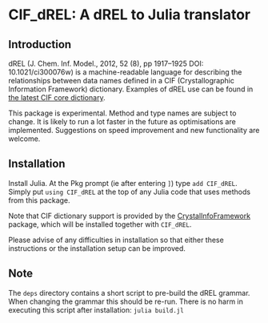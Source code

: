 # CIF_dREL: A dREL to Julia translator

## Introduction

dREL (J. Chem. Inf. Model., 2012, 52 (8), pp 1917–1925
DOI: 10.1021/ci300076w) is a machine-readable language for describing the
relationships between data names defined in a CIF (Crystallographic
Information Framework) dictionary.  Examples of dREL
use can be found in 
[the latest CIF core dictionary](https://github.com/COMCIFS/cif_core/cif_core.dic).

This package is experimental.  Method and type names are subject to
change. It is likely to run a lot faster in the future as optimisations
are implemented.  Suggestions on speed improvement and new functionality
are welcome.

## Installation

Install Julia.  At the Pkg prompt (ie after entering `]`) type
`add CIF_dREL`.  Simply put `using CIF_dREL` at the top of any
Julia code that uses methods from this package.

Note that CIF dictionary support is provided by the 
[CrystalInfoFramework](https://github.com/jamesrhester/CrystalInfoFramework.jl) 
package, which will be installed together with `CIF_dREL`.

Please advise of any difficulties in installation so that either these
instructions or the installation setup can be improved.

## Note

The `deps` directory contains a short script to pre-build the dREL grammar. When
changing the grammar this should be re-run. There is no harm in executing
this script after installation: `julia build.jl`

